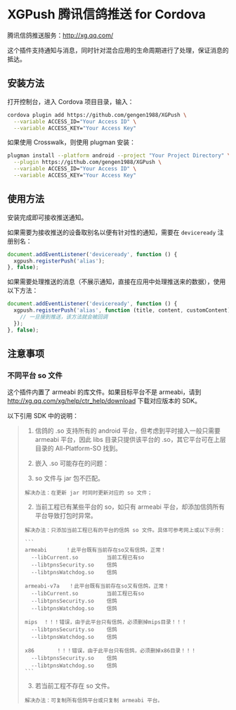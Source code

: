 # XGPush 腾讯信鸽推送 for Cordova

腾讯信鸽推送服务：http://xg.qq.com/

这个插件支持通知与消息，同时针对混合应用的生命周期进行了处理，保证消息的抵达。

## 安装方法

打开控制台，进入 Cordova 项目目录，输入：

```bash
cordova plugin add https://github.com/gengen1988/XGPush \
  --variable ACCESS_ID="Your Access ID" \
  --variable ACCESS_KEY="Your Access Key"
```

如果使用 Crosswalk，则使用 plugman 安装：

```bash
plugman install --platform android --project "Your Project Directory" \
  --plugin https://github.com/gengen1988/XGPush \
  --variable ACCESS_ID="Your Access ID" \
  --variable ACCESS_KEY="Your Access Key"
```

## 使用方法

安装完成即可接收推送通知。

如果需要为接收推送的设备取别名以便有针对性的通知，需要在 `deviceready` 注册别名：

```javascript
document.addEventListener('deviceready', function () {
  xgpush.registerPush('alias');
}, false);
```

如果需要处理推送的消息（不展示通知，直接在应用中处理推送来的数据），使用以下方法：

```javascript
document.addEventListener('deviceready', function () {
  xgpush.registerPush('alias', function (title, content, customContent) {
    // 一旦接到推送，该方法就会被回调
  });
}, false);
```

## 注意事项
### 不同平台 so 文件

这个插件内置了 armeabi 的库文件。如果目标平台不是 armeabi，请到 http://xg.qq.com/xg/help/ctr_help/download 下载对应版本的 SDK。

以下引用 SDK 中的说明：

> 1. 信鸽的 .so 支持所有的 android 平台，但考虑到平时接入一般只需要 armeabi 平台，因此 libs 目录只提供该平台的 .so，其它平台可在上层目录的 All-Platform-SO 找到。
>
> 2. 嵌入 .so 可能存在的问题：
>   1. so 文件与 jar 包不匹配。
>
>     解决办法：在更新 jar 时同时更新对应的 so 文件；
>
>   2. 当前工程已有某些平台的 so，如只有 armeabi 平台，却添加信鸽所有平台导致打包时异常。
>
>     解决办法：只添加当前工程已有的平台的信鸽 so 文件。具体可参考网上或以下示例：
>     
>     ```
>     armeabi	   ！此平台既有当前存在so又有信鸽，正常！
>       --libCurrent.so			当前工程已有so
>       --libtpnsSecurity.so	信鸽
>       --libtpnsWatchdog.so	信鸽
>
>     armeabi-v7a	！此平台既有当前存在so又有信鸽，正常！
>       --libCurrent.so			当前工程已有so
>       --libtpnsSecurity.so	信鸽
>       --libtpnsWatchdog.so	信鸽
>
>     mips	！！！错误，由于此平台只有信鸽，必须删掉mips目录！！！
>       --libtpnsSecurity.so	信鸽
>       --libtpnsWatchdog.so	信鸽
>
>     x86		！！！错误，由于此平台只有信鸽，必须删掉x86目录！！！
>       --libtpnsSecurity.so	信鸽
>       --libtpnsWatchdog.so	信鸽
>     ```
>
>   3. 若当前工程不存在 so 文件。
>
>     解决办法：可复制所有信鸽平台或只复制 armeabi 平台。
